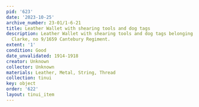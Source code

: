 ```yaml
---
pid: '623'
date: '2023-10-25'
archive_number: 23-01/1-6-21
title: Leather Wallet with shearing tools and dog tags
description: Leather Wallet with shearing tools and dog tags belonging to Private
  Clarke, no 9/1659 Cantebury Regiment.
extent: '1'
condition: Good
date_unvalidated: 1914-1918
creator: Unknown
collector: Unknown
materials: Leather, Metal, String, Thread
collection: tinui
key: object
order: '622'
layout: tinui_item
---
```

